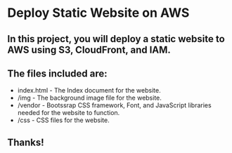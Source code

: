 # Deploy Static Website on AWS

## In this project, you will deploy a static website to AWS using S3, CloudFront, and IAM.

## The files included are: 

* index.html - The Index document for the website.
* /img - The background image file for the website.
* /vendor - Bootssrap CSS framework, Font, and JavaScript libraries needed for the website to function.
* /css - CSS files for the website.

## Thanks!
